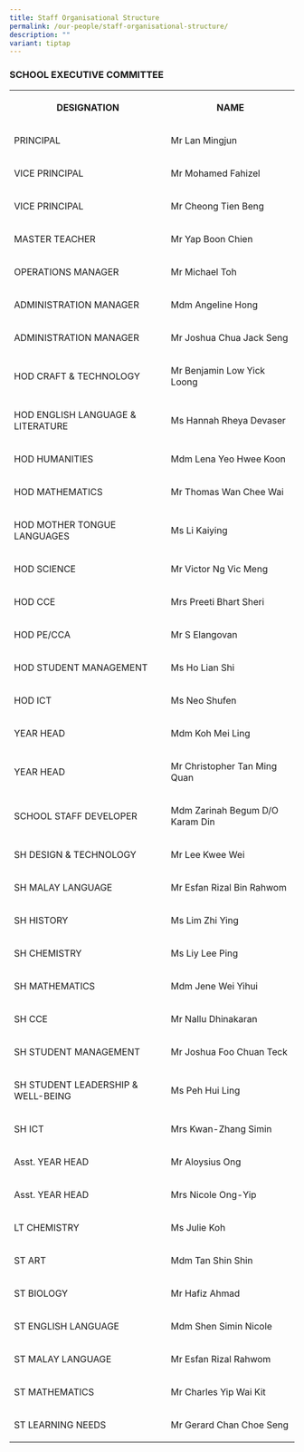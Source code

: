 ```yaml
---
title: Staff Organisational Structure
permalink: /our-people/staff-organisational-structure/
description: ""
variant: tiptap
---
```

<h3>SCHOOL EXECUTIVE COMMITTEE</h3><table><tbody><tr><th rowspan="1" colspan="1"><p>DESIGNATION</p></th><th rowspan="1" colspan="1"><p>NAME</p></th></tr><tr><td rowspan="1" colspan="1"><p>PRINCIPAL</p></td><td rowspan="1" colspan="1"><p>Mr Lan Mingjun</p></td></tr><tr><td rowspan="1" colspan="1"><p>VICE PRINCIPAL</p></td><td rowspan="1" colspan="1"><p>Mr Mohamed Fahizel</p></td></tr><tr><td rowspan="1" colspan="1"><p>VICE PRINCIPAL</p></td><td rowspan="1" colspan="1"><p>Mr Cheong Tien Beng</p></td></tr><tr><td rowspan="1" colspan="1"><p>MASTER TEACHER</p></td><td rowspan="1" colspan="1"><p>Mr Yap Boon Chien</p></td></tr><tr><td rowspan="1" colspan="1"><p>OPERATIONS MANAGER</p></td><td rowspan="1" colspan="1"><p>Mr Michael Toh</p></td></tr><tr><td rowspan="1" colspan="1"><p>ADMINISTRATION MANAGER</p></td><td rowspan="1" colspan="1"><p>Mdm Angeline Hong</p></td></tr><tr><td rowspan="1" colspan="1"><p>ADMINISTRATION MANAGER</p></td><td rowspan="1" colspan="1"><p>Mr Joshua Chua Jack Seng</p></td></tr><tr><td rowspan="1" colspan="1"><p>HOD CRAFT &amp; TECHNOLOGY</p></td><td rowspan="1" colspan="1"><p>Mr Benjamin Low Yick Loong</p></td></tr><tr><td rowspan="1" colspan="1"><p>HOD ENGLISH LANGUAGE &amp; LITERATURE</p></td><td rowspan="1" colspan="1"><p>Ms Hannah Rheya Devaser</p></td></tr><tr><td rowspan="1" colspan="1"><p>HOD HUMANITIES</p></td><td rowspan="1" colspan="1"><p>Mdm Lena Yeo Hwee Koon</p></td></tr><tr><td rowspan="1" colspan="1"><p>HOD MATHEMATICS</p></td><td rowspan="1" colspan="1"><p>Mr Thomas Wan Chee Wai</p></td></tr><tr><td rowspan="1" colspan="1"><p>HOD MOTHER TONGUE LANGUAGES</p></td><td rowspan="1" colspan="1"><p>Ms Li Kaiying</p></td></tr><tr><td rowspan="1" colspan="1"><p>HOD SCIENCE</p></td><td rowspan="1" colspan="1"><p>Mr Victor Ng Vic Meng</p></td></tr><tr><td rowspan="1" colspan="1"><p>HOD CCE</p></td><td rowspan="1" colspan="1"><p>Mrs Preeti Bhart Sheri</p></td></tr><tr><td rowspan="1" colspan="1"><p>HOD PE/CCA</p></td><td rowspan="1" colspan="1"><p>Mr S Elangovan</p></td></tr><tr><td rowspan="1" colspan="1"><p>HOD STUDENT MANAGEMENT</p></td><td rowspan="1" colspan="1"><p>Ms Ho Lian Shi</p></td></tr><tr><td rowspan="1" colspan="1"><p>HOD ICT</p></td><td rowspan="1" colspan="1"><p>Ms Neo Shufen</p></td></tr><tr><td rowspan="1" colspan="1"><p>YEAR HEAD</p></td><td rowspan="1" colspan="1"><p>Mdm Koh Mei Ling</p></td></tr><tr><td rowspan="1" colspan="1"><p>YEAR HEAD</p></td><td rowspan="1" colspan="1"><p>Mr Christopher Tan Ming Quan</p></td></tr><tr><td rowspan="1" colspan="1"><p>SCHOOL STAFF DEVELOPER</p></td><td rowspan="1" colspan="1"><p>Mdm Zarinah Begum D/O Karam Din</p></td></tr><tr><td rowspan="1" colspan="1"><p>SH DESIGN &amp; TECHNOLOGY</p></td><td rowspan="1" colspan="1"><p>Mr Lee Kwee Wei</p></td></tr><tr><td rowspan="1" colspan="1"><p>SH MALAY LANGUAGE</p></td><td rowspan="1" colspan="1"><p>Mr Esfan Rizal Bin Rahwom</p></td></tr><tr><td rowspan="1" colspan="1"><p>SH HISTORY</p></td><td rowspan="1" colspan="1"><p>Ms Lim Zhi Ying</p></td></tr><tr><td rowspan="1" colspan="1"><p>SH CHEMISTRY</p></td><td rowspan="1" colspan="1"><p>Ms Liy Lee Ping</p></td></tr><tr><td rowspan="1" colspan="1"><p>SH MATHEMATICS</p></td><td rowspan="1" colspan="1"><p>Mdm Jene Wei Yihui</p></td></tr><tr><td rowspan="1" colspan="1"><p>SH CCE</p></td><td rowspan="1" colspan="1"><p>Mr Nallu Dhinakaran</p></td></tr><tr><td rowspan="1" colspan="1"><p>SH STUDENT MANAGEMENT</p></td><td rowspan="1" colspan="1"><p>Mr Joshua Foo Chuan Teck</p></td></tr><tr><td rowspan="1" colspan="1"><p>SH STUDENT LEADERSHIP &amp; WELL-BEING</p></td><td rowspan="1" colspan="1"><p>Ms Peh Hui Ling</p></td></tr><tr><td rowspan="1" colspan="1"><p>SH ICT</p></td><td rowspan="1" colspan="1"><p>Mrs Kwan-Zhang Simin</p></td></tr><tr><td rowspan="1" colspan="1"><p>Asst. YEAR HEAD</p></td><td rowspan="1" colspan="1"><p>Mr Aloysius Ong</p></td></tr><tr><td rowspan="1" colspan="1"><p>Asst. YEAR HEAD</p></td><td rowspan="1" colspan="1"><p>Mrs Nicole Ong-Yip</p></td></tr><tr><td rowspan="1" colspan="1"><p>LT CHEMISTRY</p></td><td rowspan="1" colspan="1"><p>Ms Julie Koh</p></td></tr><tr><td rowspan="1" colspan="1"><p>ST ART</p></td><td rowspan="1" colspan="1"><p>Mdm Tan Shin Shin</p></td></tr><tr><td rowspan="1" colspan="1"><p>ST BIOLOGY</p></td><td rowspan="1" colspan="1"><p>Mr Hafiz Ahmad</p></td></tr><tr><td rowspan="1" colspan="1"><p>ST ENGLISH LANGUAGE</p></td><td rowspan="1" colspan="1"><p>Mdm Shen Simin Nicole</p></td></tr><tr><td rowspan="1" colspan="1"><p>ST MALAY LANGUAGE</p></td><td rowspan="1" colspan="1"><p>Mr Esfan Rizal Rahwom</p></td></tr><tr><td rowspan="1" colspan="1"><p>ST MATHEMATICS</p></td><td rowspan="1" colspan="1"><p>Mr Charles Yip Wai Kit</p></td></tr><tr><td rowspan="1" colspan="1"><p>ST LEARNING NEEDS</p></td><td rowspan="1" colspan="1"><p>Mr Gerard Chan Choe Seng</p></td></tr></tbody></table><p></p>